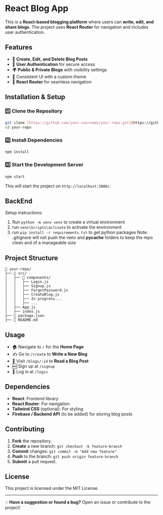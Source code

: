 # React Blog App

This is a **React-based blogging platform** where users can **write, edit, and share blogs**. The project uses **React Router** for navigation and includes user authentication.

## Features
- 📝 **Create, Edit, and Delete Blog Posts**
- 🔐 **User Authentication** for secure access
- 🌍 **Public & Private Blogs** with visibility settings
- 🎨 Consistent UI with a custom theme
- 🚀 **React Router** for seamless navigation

## Installation & Setup

### 1️⃣ Clone the Repository
```bash
git clone [https://github.com/your-username/your-repo.git](https://github.com/EthereousNatsuDragneel/blog-and-discussion-site.git)
cd your-repo
```

### 2️⃣ Install Dependencies
```bash
npm install
```

### 3️⃣ Start the Development Server
```bash
npm start
```
This will start the project on `http://localhost:3000/`.

## BackEnd
Setup instructions:
1) Run `python -m venv venv` to create a virtual environment
2) run `venv\Scripts\activate` to activate the environment
3) run `pip install -r requirements.txt` to get python packages
Note: .gitignore will not push the venv and __pycache__ folders to keep the repo clean and of a manageable size

## Project Structure
```
📂 your-repo/
├── 📂 src/
│   ├── 📂 components/
│   │   ├── Login.js
│   │   ├── Signup.js
│   │   ├── ForgotPassword.js
│   │   ├── CreateBlog.js
│   │   ├── In progress...
│   │   ├── ...
│   ├── App.js
│   ├── index.js
├── 📄 package.json
├── 📄 README.md
```

## Usage
- 🏠 Navigate to `/` for the **Home Page**
- ✍️ Go to `/create` to **Write a New Blog**
- 📖 Visit `/blogs/:id` to **Read a Blog Post**
- 🆕 Sign up at `/signup`
- 🔑 Log in at `/login`

## Dependencies
- **React**: Frontend library
- **React Router**: For navigation
- **Tailwind CSS** (optional): For styling
- **Firebase / Backend API** (to be added) for storing blog posts

## Contributing
1. **Fork** the repository.
2. **Create** a new branch: `git checkout -b feature-branch`
3. **Commit** changes: `git commit -m "Add new feature"`
4. **Push** to the branch: `git push origin feature-branch`
5. **Submit** a pull request.

## License
This project is licensed under the MIT License.

---
💡 **Have a suggestion or found a bug?** Open an issue or contribute to the project!

